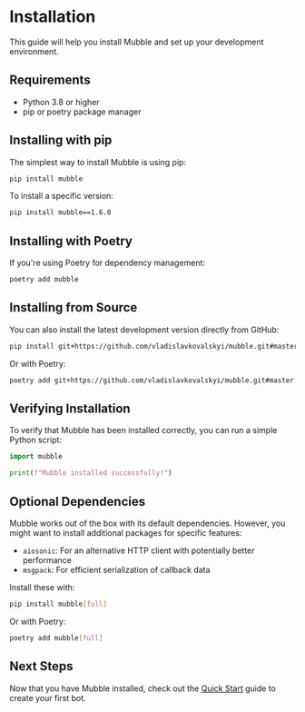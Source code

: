# Installation

This guide will help you install Mubble and set up your development environment.

## Requirements

- Python 3.8 or higher
- pip or poetry package manager

## Installing with pip

The simplest way to install Mubble is using pip:

```bash
pip install mubble
```

To install a specific version:

```bash
pip install mubble==1.6.0
```

## Installing with Poetry

If you're using Poetry for dependency management:

```bash
poetry add mubble
```

## Installing from Source

You can also install the latest development version directly from GitHub:

```bash
pip install git+https://github.com/vladislavkovalskyi/mubble.git#master
```

Or with Poetry:

```bash
poetry add git+https://github.com/vladislavkovalskyi/mubble.git#master
```

## Verifying Installation

To verify that Mubble has been installed correctly, you can run a simple Python script:

```python
import mubble

print(f"Mubble installed successfully!")
```

## Optional Dependencies

Mubble works out of the box with its default dependencies. However, you might want to install additional packages for specific features:

- `aiosonic`: For an alternative HTTP client with potentially better performance
- `msgpack`: For efficient serialization of callback data

Install these with:

```bash
pip install mubble[full]
```

Or with Poetry:

```bash
poetry add mubble[full]
```

## Next Steps

Now that you have Mubble installed, check out the [Quick Start](quickstart.md) guide to create your first bot. 